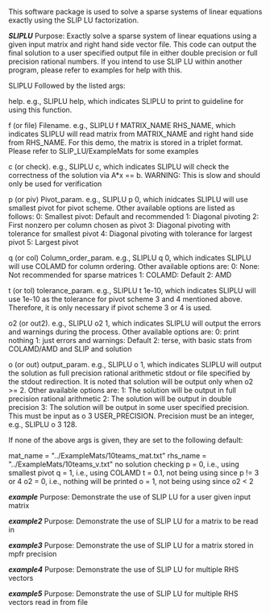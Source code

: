 This software package is used to solve a sparse systems of linear equations
exactly using the SLIP LU factorization.


*********SLIPLU*********
Purpose: Exactly solve a sparse system of linear equations using a given input
         matrix and right hand side vector file. This code can output the final
         solution to a user specified output file in either double precision or
         full precision rational numbers. If you intend to use SLIP LU within
         another program, please refer to examples for help with this.

SLIPLU Followed by the listed args:

help. e.g., SLIPLU help, which indicates SLIPLU to print to guideline
for using this function.

f (or file) Filename. e.g., SLIPLU f MATRIX_NAME RHS_NAME, which indicates
SLIPLU will read matrix from MATRIX_NAME and right hand side from RHS_NAME.
For this demo, the matrix is stored in a triplet format. Please refer to
SLIP_LU/ExampleMats for some examples

c (or check). e.g., SLIPLU c, which indicates SLIPLU will check
the correctness of the solution via A*x == b.
WARNING: This is slow and should only be used for verification

p (or piv) Pivot_param. e.g., SLIPLU p 0, which inidcates SLIPLU will use
smallest pivot for pivot scheme. Other available options are listed
as follows:
       0: Smallest pivot: Default and recommended
       1: Diagonal pivoting
       2: First nonzero per column chosen as pivot
       3: Diagonal pivoting with tolerance for smallest pivot
       4: Diagonal pivoting with tolerance for largest pivot
       5: Largest pivot

q (or col) Column_order_param. e.g., SLIPLU q 0, which indicates SLIPLU
will use COLAMD for column ordering. Other available options are:
       0: None: Not recommended for sparse matrices
       1: COLAMD: Default
       2: AMD

t (or tol) tolerance_param. e.g., SLIPLU t 1e-10, which indicates SLIPLU
will use 1e-10 as the tolerance for pivot scheme 3 and 4 mentioned above.
Therefore, it is only necessary if pivot scheme 3 or 4 is used.

o2 (or out2). e.g., SLIPLU o2 1, which indicates SLIPLU will output the
errors and warnings during the process. Other available options are:
       0: print nothing
       1: just errors and warnings: Default
       2: terse, with basic stats from COLAMD/AMD and SLIP and solution

o (or out) output_param. e.g., SLIPLU o 1, which indicates SLIPLU will
output the solution as full precision rational arithmetic stdout or file
specified by the stdout redirection. It is noted that solution will be
output only when o2 >= 2. Other available options are:
       1: The solution will be output in full precision rational arithmetic
       2: The solution will be output in double precision
       3: The solution will be output in some user specified precision.
          This must be input as o 3 USER_PRECISION. Precision must be
          an integer, e.g., SLIPLU o 3 128.

If none of the above args is given, they are set to the following default:

  mat_name = "../ExampleMats/10teams_mat.txt"
  rhs_name = "../ExampleMats/10teams_v.txt"
  no solution checking
  p = 0, i.e., using smallest pivot
  q = 1, i.e., using COLAMD
  t = 0.1, not being using since p != 3 or 4
  o2 = 0, i.e., nothing will be printed
  o = 1, not being using since o2 < 2



*********example*********
Purpose: Demonstrate the use of SLIP LU for a user given input matrix

*********example2*********
Purpose: Demonstrate the use of SLIP LU for a matrix to be read in

*********example3*********
Purpose: Demonstrate the use of SLIP LU for a matrix stored in mpfr precision

*********example4*********
Purpose: Demonstrate the use of SLIP LU for multiple RHS vectors

*********example5*********
Purpose: Demonstrate the use of SLIP LU for multiple RHS vectors
         read in from file
